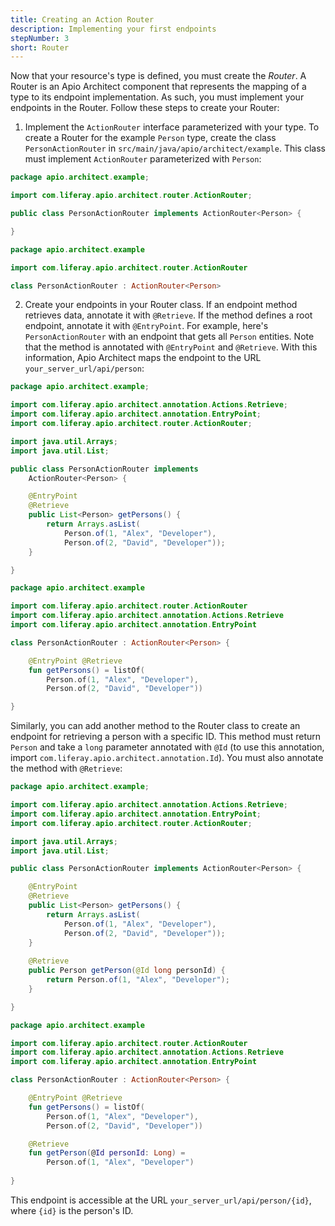 ```yaml
---
title: Creating an Action Router
description: Implementing your first endpoints
stepNumber: 3
short: Router
---
```


Now that your resource's type is defined, you must create the *Router*. A Router is an Apio Architect component that represents the mapping of a type to its endpoint implementation. As such, you must implement your endpoints in the Router. Follow these steps to create your Router: 

1.  Implement the `ActionRouter` interface parameterized with your type. To create a Router for the example `Person` type, create the class `PersonActionRouter` in `src/main/java/apio/architect/example`. This class must implement `ActionRouter` parameterized with `Person`: 

```java
package apio.architect.example;

import com.liferay.apio.architect.router.ActionRouter;

public class PersonActionRouter implements ActionRouter<Person> {

}
```

```kotlin
package apio.architect.example

import com.liferay.apio.architect.router.ActionRouter

class PersonActionRouter : ActionRouter<Person>
```

2.  Create your endpoints in your Router class. If an endpoint method retrieves data, annotate it with `@Retrieve`. If the method defines a root endpoint, annotate it with `@EntryPoint`. For example, here's `PersonActionRouter` with an endpoint that gets all `Person` entities. Note that the method is annotated with `@EntryPoint` and `@Retrieve`. With this information, Apio Architect maps the endpoint to the URL `your_server_url/api/person`: 

```java
package apio.architect.example;

import com.liferay.apio.architect.annotation.Actions.Retrieve;
import com.liferay.apio.architect.annotation.EntryPoint;
import com.liferay.apio.architect.router.ActionRouter;

import java.util.Arrays;
import java.util.List;

public class PersonActionRouter implements
    ActionRouter<Person> {

    @EntryPoint
    @Retrieve
    public List<Person> getPersons() {
        return Arrays.asList(
            Person.of(1, "Alex", "Developer"),
            Person.of(2, "David", "Developer"));
    }

}
```

```kotlin
package apio.architect.example

import com.liferay.apio.architect.router.ActionRouter
import com.liferay.apio.architect.annotation.Actions.Retrieve
import com.liferay.apio.architect.annotation.EntryPoint

class PersonActionRouter : ActionRouter<Person> {

    @EntryPoint @Retrieve
    fun getPersons() = listOf(
        Person.of(1, "Alex", "Developer"), 
        Person.of(2, "David", "Developer"))

}
```

Similarly, you can add another method to the Router class to create an endpoint for retrieving a person with a specific ID. This method must return `Person` and take a `long` parameter annotated with `@Id` (to use this annotation, import `com.liferay.apio.architect.annotation.Id`). You must also annotate the method with `@Retrieve`: 

```java
package apio.architect.example;

import com.liferay.apio.architect.annotation.Actions.Retrieve;
import com.liferay.apio.architect.annotation.EntryPoint;
import com.liferay.apio.architect.router.ActionRouter;

import java.util.Arrays;
import java.util.List;

public class PersonActionRouter implements ActionRouter<Person> {

    @EntryPoint
    @Retrieve
    public List<Person> getPersons() {
        return Arrays.asList(
            Person.of(1, "Alex", "Developer"),
            Person.of(2, "David", "Developer"));
    }
    
    @Retrieve
    public Person getPerson(@Id long personId) {
        return Person.of(1, "Alex", "Developer");
    }

}
```

```kotlin
package apio.architect.example

import com.liferay.apio.architect.router.ActionRouter
import com.liferay.apio.architect.annotation.Actions.Retrieve
import com.liferay.apio.architect.annotation.EntryPoint

class PersonActionRouter : ActionRouter<Person> {

    @EntryPoint @Retrieve
    fun getPersons() = listOf(
        Person.of(1, "Alex", "Developer"), 
        Person.of(2, "David", "Developer"))

    @Retrieve
    fun getPerson(@Id personId: Long) = 
        Person.of(1, "Alex", "Developer")
        
}
```

This endpoint is accessible at the URL `your_server_url/api/person/{id}`, where `{id}` is the person's ID. 